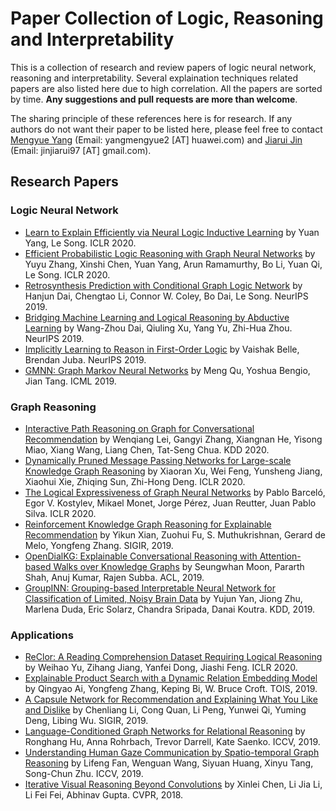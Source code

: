# Paper Collection of Logic, Reasoning and Interpretability

This is a collection of research and review papers of logic neural network, reasoning and interpretability. Several explaination techniques related papers are also listed here due to high correlation. All the papers are sorted by time. **Any suggestions and pull requests are more than welcome**.

The sharing principle of these references here is for research. If any authors do not want their paper to be listed here, please feel free to contact [Mengyue Yang](https://scholar.google.com/citations?user=kJJkqdcAAAAJ&hl=en) (Email: yangmengyue2 [AT] huawei.com) and [Jiarui Jin](http://Jinjiarui.github.io/) (Email: jinjiarui97 [AT] gmail.com).

## Research Papers

### Logic Neural Network

* [Learn to Explain Efficiently via Neural Logic Inductive Learning](https://arxiv.org/pdf/1910.02481.pdf) by Yuan Yang, Le Song. ICLR 2020.
* [Efficient Probabilistic Logic Reasoning with Graph Neural Networks](https://arxiv.org/pdf/2001.11850.pdf) by Yuyu Zhang, Xinshi Chen, Yuan Yang, Arun Ramamurthy, Bo Li, Yuan Qi, Le Song. ICLR 2020.
* [Retrosynthesis Prediction with Conditional Graph Logic Network](https://arxiv.org/pdf/2001.01408.pdf) by Hanjun Dai, Chengtao Li, Connor W. Coley, Bo Dai, Le Song. NeurIPS 2019.
* [Bridging Machine Learning and Logical Reasoning by Abductive Learning](https://papers.nips.cc/paper/8548-bridging-machine-learning-and-logical-reasoning-by-abductive-learning.pdf) by Wang-Zhou Dai, Qiuling Xu, Yang Yu, Zhi-Hua Zhou. NeurIPS 2019.
* [Implicitly Learning to Reason in First-Order Logic](https://papers.nips.cc/paper/8599-implicitly-learning-to-reason-in-first-order-logic.pdf) by Vaishak Belle, Brendan Juba. NeurIPS 2019.
* [GMNN: Graph Markov Neural Networks](https://arxiv.org/pdf/1905.06214.pdf) by Meng Qu, Yoshua Bengio, Jian Tang. ICML 2019.

### Graph Reasoning

* [Interactive Path Reasoning on Graph for Conversational Recommendation](https://arxiv.org/pdf/2007.00194.pdf) by Wenqiang Lei, Gangyi Zhang, Xiangnan He, Yisong Miao, Xiang Wang, Liang Chen, Tat-Seng Chua. KDD 2020.
* [Dynamically Pruned Message Passing Networks for Large-scale Knowledge Graph Reasoning](https://openreview.net/pdf?id=rkeuAhVKvB) by Xiaoran Xu, Wei Feng, Yunsheng Jiang, Xiaohui Xie, Zhiqing Sun, Zhi-Hong Deng. ICLR 2020.
* [The Logical Expressiveness of Graph Neural Networks](https://openreview.net/pdf?id=r1lZ7AEKvB) by Pablo Barceló, Egor V. Kostylev, Mikael Monet, Jorge Pérez, Juan Reutter, Juan Pablo Silva. ICLR 2020.
* [Reinforcement Knowledge Graph Reasoning for Explainable Recommendation](https://arxiv.org/pdf/1906.05237.pdf) by Yikun Xian, Zuohui Fu, S. Muthukrishnan, Gerard de Melo, Yongfeng Zhang. SIGIR, 2019.
* [OpenDialKG: Explainable Conversational Reasoning with Attention-based Walks over Knowledge Graphs](https://pdfs.semanticscholar.org/0d3c/68c207fc83fb402b7217811af22066300fc9.pdf?_ga=2.58923757.1775044534.1568697065-1630798717.1565226991) by Seungwhan Moon, Pararth Shah, Anuj Kumar, Rajen Subba. ACL, 2019.
* [GroupINN: Grouping-based Interpretable Neural Network for Classification of Limited, Noisy Brain Data](http://delivery.acm.org/10.1145/3340000/3330921/p772-yan.pdf?ip=45.79.4.131&id=3330921&acc=OPENTOC&key=4D4702B0C3E38B35%2E4D4702B0C3E38B35%2E4D4702B0C3E38B35%2E9F04A3A78F7D3B8D&__acm__=1568741652_68d62ec872041c2d1a93764b49b1122b) by Yujun Yan, Jiong Zhu, Marlena Duda, Eric Solarz, Chandra Sripada, Danai Koutra. KDD, 2019.

### Applications

* [ReClor: A Reading Comprehension Dataset Requiring Logical Reasoning](https://arxiv.org/pdf/2002.04326.pdf) by Weihao Yu, Zihang Jiang, Yanfei Dong, Jiashi Feng. ICLR 2020.
* [Explainable Product Search with a Dynamic Relation Embedding Model](https://arxiv.org/pdf/1909.07212.pdf) by Qingyao Ai, Yongfeng Zhang, Keping Bi, W. Bruce Croft. TOIS, 2019.
* [A Capsule Network for Recommendation and Explaining What You Like and Dislike](https://arxiv.org/pdf/1907.00687.pdf) by Chenliang Li, Cong Quan, Li Peng, Yunwei Qi, Yuming Deng, Libing Wu. SIGIR, 2019.
* [Language-Conditioned Graph Networks for Relational Reasoning](https://arxiv.org/pdf/1905.04405.pdf) by Ronghang Hu, Anna Rohrbach, Trevor Darrell, Kate Saenko. ICCV, 2019.
* [Understanding Human Gaze Communication by Spatio-temporal Graph Reasoning](https://arxiv.org/pdf/1909.02144.pdf) by Lifeng Fan, Wenguan Wang, Siyuan Huang, Xinyu Tang, Song-Chun Zhu. ICCV, 2019.
* [Iterative Visual Reasoning Beyond Convolutions](http://openaccess.thecvf.com/content_cvpr_2018/papers/Chen_Iterative_Visual_Reasoning_CVPR_2018_paper.pdf) by Xinlei Chen, Li Jia Li, Li Fei Fei, Abhinav Gupta. CVPR, 2018.